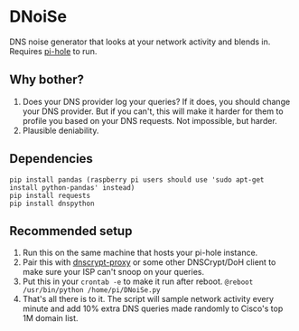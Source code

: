 # DNoiSe
DNS noise generator that looks at your network activity and blends in. Requires [pi-hole](https://pi-hole.net) to run.

## Why bother?
1. Does your DNS provider log your queries? If it does, you should change your DNS provider. But if you can't, this will make it harder for them to profile you based on your DNS requests. Not impossible, but harder.
2. Plausible deniability.

## Dependencies
```
pip install pandas (raspberry pi users should use 'sudo apt-get install python-pandas' instead)
pip install requests
pip install dnspython
```

## Recommended setup
1. Run this on the same machine that hosts your pi-hole instance.
2. Pair this with [dnscrypt-proxy](https://github.com/jedisct1/dnscrypt-proxy) or some other DNSCrypt/DoH client to make sure your ISP can't snoop on your queries.
3. Put this in your `crontab -e` to make it run after reboot.
`@reboot /usr/bin/python /home/pi/DNoiSe.py`
4. That's all there is to it. The script will sample network activity every minute and add 10% extra DNS queries made randomly to Cisco's top 1M domain list.
